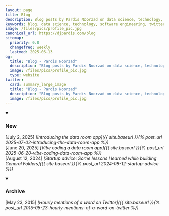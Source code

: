 ```yaml
---
layout: page
title: Blog
description: Blog posts by Pardis Noorzad on data science, technology, software engineering, startup advice, and entrepreneurship insights from building General Folders.
keywords: blog, data science, technology, software engineering, twitter analytics, startup advice, entrepreneurship, general folders, pardis noorzad
image: /files/pics/profile_pic.jpg
canonical_url: https://djpardis.com/blog
sitemap:
  priority: 0.8
  changefreq: weekly
  lastmod: 2025-06-13
og:
  title: "Blog - Pardis Noorzad"
  description: "Blog posts by Pardis Noorzad on data science, technology, software engineering, startup advice, and entrepreneurship insights from building General Folders."
  image: /files/pics/profile_pic.jpg
  type: website
twitter:
  card: summary_large_image
  title: "Blog - Pardis Noorzad"
  description: "Blog posts by Pardis Noorzad on data science, technology, software engineering, startup advice, and entrepreneurship insights from building General Folders."
  image: /files/pics/profile_pic.jpg
---
```


<details class="collapsible-section" markdown="1" open>
<summary><h3>New</h3></summary>

[July 2, 2025] *[Introducing the data room app]({{ site.baseurl }}{% post_url 2025-07-02-introducing-the-data-room-app %})*  
[June 20, 2025] *[Vibe coding a data room app]({{ site.baseurl }}{% post_url 2025-06-20-vibe-coding-data-room-app %})*  
[August 12, 2024] *[Startup advice: Some lessons I learned while building General Folders]({{ site.baseurl }}{% post_url 2024-08-12-startup-advice %})*  
</details>

<details class="collapsible-section" markdown="1" open>
<summary><h3>Archive</h3></summary>

[May 23, 2015] *[Hourly mentions of a word on Twitter]({{ site.baseurl }}{% post_url 2015-05-23-hourly-mentions-of-a-word-on-twitter %})*  
</details> 